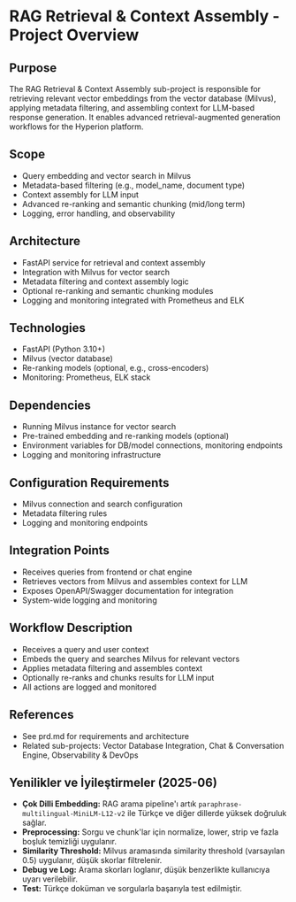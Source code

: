 # RAG Retrieval & Context Assembly - Project Overview

## Purpose
The RAG Retrieval & Context Assembly sub-project is responsible for retrieving relevant vector embeddings from the vector database (Milvus), applying metadata filtering, and assembling context for LLM-based response generation. It enables advanced retrieval-augmented generation workflows for the Hyperion platform.

## Scope
- Query embedding and vector search in Milvus
- Metadata-based filtering (e.g., model_name, document type)
- Context assembly for LLM input
- Advanced re-ranking and semantic chunking (mid/long term)
- Logging, error handling, and observability

## Architecture
- FastAPI service for retrieval and context assembly
- Integration with Milvus for vector search
- Metadata filtering and context assembly logic
- Optional re-ranking and semantic chunking modules
- Logging and monitoring integrated with Prometheus and ELK

## Technologies
- FastAPI (Python 3.10+)
- Milvus (vector database)
- Re-ranking models (optional, e.g., cross-encoders)
- Monitoring: Prometheus, ELK stack

## Dependencies
- Running Milvus instance for vector search
- Pre-trained embedding and re-ranking models (optional)
- Environment variables for DB/model connections, monitoring endpoints
- Logging and monitoring infrastructure

## Configuration Requirements
- Milvus connection and search configuration
- Metadata filtering rules
- Logging and monitoring endpoints

## Integration Points
- Receives queries from frontend or chat engine
- Retrieves vectors from Milvus and assembles context for LLM
- Exposes OpenAPI/Swagger documentation for integration
- System-wide logging and monitoring

## Workflow Description
- Receives a query and user context
- Embeds the query and searches Milvus for relevant vectors
- Applies metadata filtering and assembles context
- Optionally re-ranks and chunks results for LLM input
- All actions are logged and monitored

## References
- See prd.md for requirements and architecture
- Related sub-projects: Vector Database Integration, Chat & Conversation Engine, Observability & DevOps 

## Yenilikler ve İyileştirmeler (2025-06)
- **Çok Dilli Embedding:** RAG arama pipeline'ı artık `paraphrase-multilingual-MiniLM-L12-v2` ile Türkçe ve diğer dillerde yüksek doğruluk sağlar.
- **Preprocessing:** Sorgu ve chunk'lar için normalize, lower, strip ve fazla boşluk temizliği uygulanır.
- **Similarity Threshold:** Milvus aramasında similarity threshold (varsayılan 0.5) uygulanır, düşük skorlar filtrelenir.
- **Debug ve Log:** Arama skorları loglanır, düşük benzerlikte kullanıcıya uyarı verilebilir.
- **Test:** Türkçe doküman ve sorgularla başarıyla test edilmiştir. 